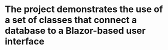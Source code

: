 # The project demonstrates the use of a set of classes that connect a database to a Blazor-based user interface
